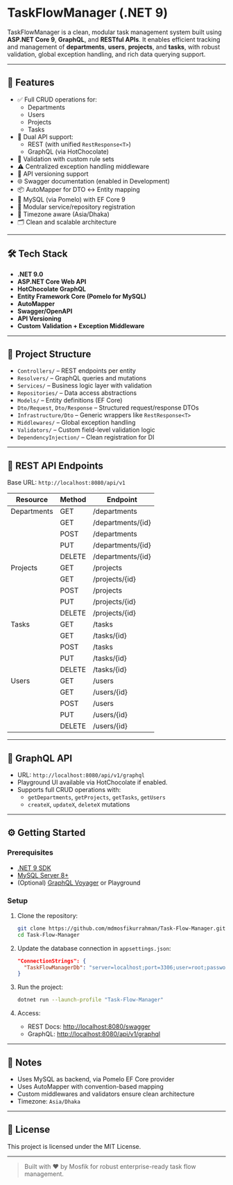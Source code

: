 # TaskFlowManager (.NET 9)

TaskFlowManager is a clean, modular task management system built using **ASP.NET Core 9**, **GraphQL**, and **RESTful APIs**. It enables efficient tracking and management of **departments**, **users**, **projects**, and **tasks**, with robust validation, global exception handling, and rich data querying support.

---

## 🚀 Features

- ✅ Full CRUD operations for:
  - Departments
  - Users
  - Projects
  - Tasks
- 🔀 Dual API support:
  - REST (with unified `RestResponse<T>`)
  - GraphQL (via HotChocolate)
- 🔐 Validation with custom rule sets
- ⚠️ Centralized exception handling middleware
- 🧭 API versioning support
- 🌐 Swagger documentation (enabled in Development)
- 📦 AutoMapper for DTO ↔ Entity mapping
- 🧬 MySQL (via Pomelo) with EF Core 9
- 🧩 Modular service/repository registration
- 📅 Timezone aware (Asia/Dhaka)
- 🗂️ Clean and scalable architecture

---

## 🛠️ Tech Stack

- **.NET 9.0**
- **ASP.NET Core Web API**
- **HotChocolate GraphQL**
- **Entity Framework Core (Pomelo for MySQL)**
- **AutoMapper**
- **Swagger/OpenAPI**
- **API Versioning**
- **Custom Validation + Exception Middleware**

---

## 📁 Project Structure

- `Controllers/` – REST endpoints per entity
- `Resolvers/` – GraphQL queries and mutations
- `Services/` – Business logic layer with validation
- `Repositories/` – Data access abstractions
- `Models/` – Entity definitions (EF Core)
- `Dto/Request`, `Dto/Response` – Structured request/response DTOs
- `Infrastructure/Dto` – Generic wrappers like `RestResponse<T>`
- `Middlewares/` – Global exception handling
- `Validators/` – Custom field-level validation logic
- `DependencyInjection/` – Clean registration for DI

---

## 🔗 REST API Endpoints

Base URL: `http://localhost:8080/api/v1`

| Resource   | Method | Endpoint              |
|------------|--------|-----------------------|
| Departments| GET    | /departments          |
|            | GET    | /departments/{id}     |
|            | POST   | /departments          |
|            | PUT    | /departments/{id}     |
|            | DELETE | /departments/{id}     |
| Projects   | GET    | /projects             |
|            | GET    | /projects/{id}        |
|            | POST   | /projects             |
|            | PUT    | /projects/{id}        |
|            | DELETE | /projects/{id}        |
| Tasks      | GET    | /tasks                |
|            | GET    | /tasks/{id}           |
|            | POST   | /tasks                |
|            | PUT    | /tasks/{id}           |
|            | DELETE | /tasks/{id}           |
| Users      | GET    | /users                |
|            | GET    | /users/{id}           |
|            | POST   | /users                |
|            | PUT    | /users/{id}           |
|            | DELETE | /users/{id}           |

---

## 📡 GraphQL API

- URL: `http://localhost:8080/api/v1/graphql`
- Playground UI available via HotChocolate if enabled.
- Supports full CRUD operations with:
  - `getDepartments`, `getProjects`, `getTasks`, `getUsers`
  - `createX`, `updateX`, `deleteX` mutations

---

## ⚙️ Getting Started

### Prerequisites

- [.NET 9 SDK](https://dotnet.microsoft.com/)
- [MySQL Server 8+](https://www.mysql.com/)
- (Optional) [GraphQL Voyager](https://github.com/APIs-guru/graphql-voyager) or Playground

### Setup

1. Clone the repository:
   ```bash
   git clone https://github.com/mdmosfikurrahman/Task-Flow-Manager.git
   cd Task-Flow-Manager
   ```

2. Update the database connection in `appsettings.json`:
   ```json
   "ConnectionStrings": {
     "TaskFlowManagerDb": "server=localhost;port=3306;user=root;password=root;database=TaskFlowManager"
   }
   ```

3. Run the project:
   ```bash
   dotnet run --launch-profile "Task-Flow-Manager"
   ```

4. Access:
   - REST Docs: [http://localhost:8080/swagger](http://localhost:8080/swagger)
   - GraphQL: [http://localhost:8080/api/v1/graphql](http://localhost:8080/api/v1/graphql)

---

## 📌 Notes

- Uses MySQL as backend, via Pomelo EF Core provider
- Uses AutoMapper with convention-based mapping
- Custom middlewares and validators ensure clean architecture
- Timezone: `Asia/Dhaka`

---

## 📄 License

This project is licensed under the MIT License.

---

> Built with ❤️ by Mosfik for robust enterprise-ready task flow management.
